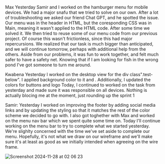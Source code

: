 Max
Yesterday Samir and I worked on the hamburger menu for mobile devices. We had a major snafu that we tried to solve on our own.
After a lot of troubleshooting we asked our friend Chat GPT, and he spotted the issue. 
Our menu was in the header in HTML, but the coresponding CSS was in Main, meaning it wasn't applied to the HTML code.
After some time we solved it. We then tried to reuse some of our menu code from our previous project.
Of course this wasn't frictionless, since this had major repercursions. We realized that our task is much bigger than 
anticipated, and we will continue tomorrow, perhaps with additional help from the others.
Aside from our problems, it was fun to work together, and felt much safer to have a safety net.
Knowing that if I am looking for fish in the wrong pond I've got someone to turn me around.

Kwabena
Yesterday I worked on the desktop view for the div class".test-below". I applied background color to it and . Additionally, I updated the colors for buttons and logo
Today, I continued to worked on the task from yesterday and made sure it was responsible on all devices.
Nothing is actually blocing me at the moment, just rounding up  the sprint 1

Samir:
Yesterday I worked on improving the footer by adding social media links and by updating the styling so that it matches the rest of the color scheme we decided to go with. I also got toghether with Max and worked on the menu nav bar which we spent quite some time on.
Today I'll continue working on the menu bar to try to complete what we started yesterday.
We're slighlty concerned with the time we've set aside to complete our menu. Hopefully, it's not what we draw on our wireframe and we'll make sure it's at least as good as we initially intended when agreeing on the wire frame.


![Screenshot 2024-11-28 at 02 06 23](https://github.com/user-attachments/assets/c270b8e7-84a7-41df-855c-587e66b5f16d)
